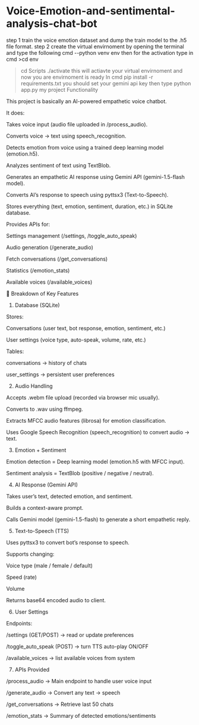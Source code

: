 # Voice-Emotion-and-sentimental-analysis-chat-bot
step 1 train the voice emotion dataset and dump the train model to the .h5 file format.
step 2 create the virtual envirnoment by opening the terminal and type the following cmd --python venv env then for the activation type in cmd >cd env
>cd Scripts
>./activate
this will actiavte your virtual envirnoment and now you are envirnoment is ready
> In cmd pip install -r requirements.txt
you should set your gemini api key
>then type python app.py 
my project Functionality

This project is basically an AI-powered empathetic voice chatbot.

It does:

Takes voice input (audio file uploaded in /process_audio).

Converts voice → text using speech_recognition.

Detects emotion from voice using a trained deep learning model (emotion.h5).

Analyzes sentiment of text using TextBlob.

Generates an empathetic AI response using Gemini API (gemini-1.5-flash model).

Converts AI’s response to speech using pyttsx3 (Text-to-Speech).

Stores everything (text, emotion, sentiment, duration, etc.) in SQLite database.

Provides APIs for:

Settings management (/settings, /toggle_auto_speak)

Audio generation (/generate_audio)

Fetch conversations (/get_conversations)

Statistics (/emotion_stats)

Available voices (/available_voices)

🔹 Breakdown of Key Features
1. Database (SQLite)

Stores:

Conversations (user text, bot response, emotion, sentiment, etc.)

User settings (voice type, auto-speak, volume, rate, etc.)

Tables:

conversations → history of chats

user_settings → persistent user preferences

2. Audio Handling

Accepts .webm file upload (recorded via browser mic usually).

Converts to .wav using ffmpeg.

Extracts MFCC audio features (librosa) for emotion classification.

Uses Google Speech Recognition (speech_recognition) to convert audio → text.

3. Emotion + Sentiment

Emotion detection = Deep learning model (emotion.h5 with MFCC input).

Sentiment analysis = TextBlob (positive / negative / neutral).

4. AI Response (Gemini API)

Takes user’s text, detected emotion, and sentiment.

Builds a context-aware prompt.

Calls Gemini model (gemini-1.5-flash) to generate a short empathetic reply.

5. Text-to-Speech (TTS)

Uses pyttsx3 to convert bot’s response to speech.

Supports changing:

Voice type (male / female / default)

Speed (rate)

Volume

Returns base64 encoded audio to client.

6. User Settings

Endpoints:

/settings (GET/POST) → read or update preferences

/toggle_auto_speak (POST) → turn TTS auto-play ON/OFF

/available_voices → list available voices from system

7. APIs Provided

/process_audio → Main endpoint to handle user voice input

/generate_audio → Convert any text → speech

/get_conversations → Retrieve last 50 chats

/emotion_stats → Summary of detected emotions/sentiments 
  
